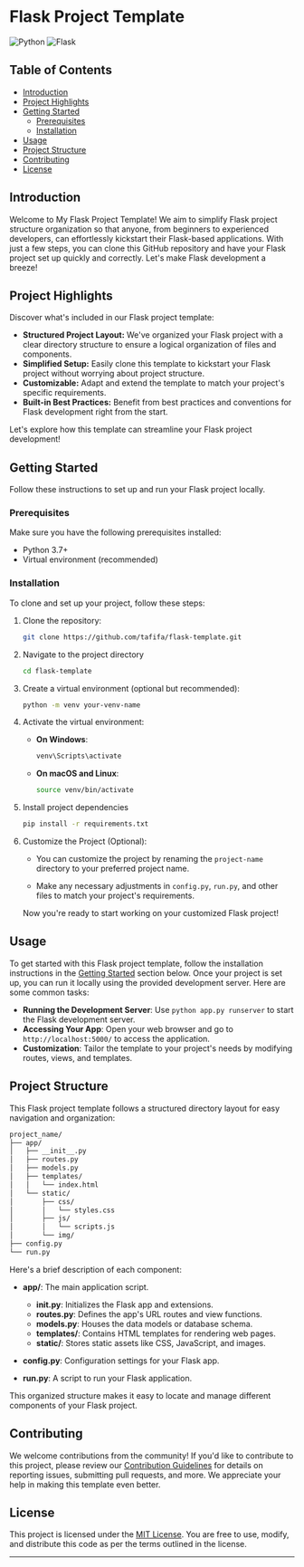 # Flask Project Template

![Python](https://img.shields.io/badge/Python-3.7%2B-blue.svg)
![Flask](https://img.shields.io/badge/Flask-2.0%2B-green.svg)

## Table of Contents
- [Introduction](#introduction)
- [Project Highlights](#project-highlights)
- [Getting Started](#getting-started)
  - [Prerequisites](#prerequisites)
  - [Installation](#installation)
- [Usage](#usage)
- [Project Structure](#project-structure)
- [Contributing](#contributing)
- [License](#license)

## Introduction

Welcome to My Flask Project Template! We aim to simplify Flask project structure organization so that anyone, from beginners to experienced developers, can effortlessly kickstart their Flask-based applications. With just a few steps, you can clone this GitHub repository and have your Flask project set up quickly and correctly. Let's make Flask development a breeze!



## Project Highlights

Discover what's included in our Flask project template:

- **Structured Project Layout:** We've organized your Flask project with a clear directory structure to ensure a logical organization of files and components.
- **Simplified Setup:** Easily clone this template to kickstart your Flask project without worrying about project structure.
- **Customizable:** Adapt and extend the template to match your project's specific requirements.
- **Built-in Best Practices:** Benefit from best practices and conventions for Flask development right from the start.

Let's explore how this template can streamline your Flask project development!


## Getting Started
Follow these instructions to set up and run your Flask project locally.

### Prerequisites
Make sure you have the following prerequisites installed:
- Python 3.7+
- Virtual environment (recommended)

### Installation
To clone and set up your project, follow these steps:

1. Clone the repository:
   ```bash
   git clone https://github.com/tafifa/flask-template.git

2. Navigate to the project directory
   ```bash
   cd flask-template

3. Create a virtual environment (optional but recommended):
   ```bash
   python -m venv your-venv-name

4. Activate the virtual environment:

    - **On Windows**:
      ```bash
      venv\Scripts\activate
      ```

    - **On macOS and Linux**:
      ```bash
      source venv/bin/activate
      ```


5. Install project dependencies
   ```bash
   pip install -r requirements.txt

6. Customize the Project (Optional):

   - You can customize the project by renaming the `project-name` directory to your preferred project name.

   - Make any necessary adjustments in `config.py`, `run.py`, and other files to match your project's requirements.

   Now you're ready to start working on your customized Flask project!


## Usage

To get started with this Flask project template, follow the installation instructions in the [Getting Started](##getting-started) section below. Once your project is set up, you can run it locally using the provided development server. Here are some common tasks:

- **Running the Development Server**: Use `python app.py runserver` to start the Flask development server.
- **Accessing Your App**: Open your web browser and go to `http://localhost:5000/` to access the application.
- **Customization**: Tailor the template to your project's needs by modifying routes, views, and templates.

## Project Structure

This Flask project template follows a structured directory layout for easy navigation and organization:
  ```bash
  project_name/
  ├── app/
  │   ├── __init__.py
  │   ├── routes.py
  │   ├── models.py
  │   ├── templates/
  │   │   └── index.html
  │   └── static/
  │       ├── css/
  │       │   └── styles.css
  │       ├── js/
  │       │   └── scripts.js
  │       └── img/
  ├── config.py
  └── run.py

  ```

Here's a brief description of each component:

- **app/**: The main application script.
  - **__init__.py**: Initializes the Flask app and extensions.
  - **routes.py**: Defines the app's URL routes and view functions.
  - **models.py**: Houses the data models or database schema.
  - **templates/**: Contains HTML templates for rendering web pages.
  - **static/**: Stores static assets like CSS, JavaScript, and images.

- **config.py**: Configuration settings for your Flask app.

- **run.py**: A script to run your Flask application.

This organized structure makes it easy to locate and manage different components of your Flask project.

## Contributing

We welcome contributions from the community! If you'd like to contribute to this project, please review our [Contribution Guidelines](CONTRIBUTING.md) for details on reporting issues, submitting pull requests, and more. We appreciate your help in making this template even better.

## License

This project is licensed under the [MIT License](LICENSE). You are free to use, modify, and distribute this code as per the terms outlined in the license.

---
